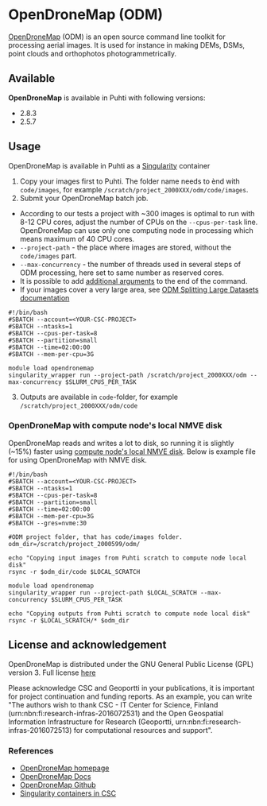 # OpenDroneMap (ODM)

[OpenDroneMap](https://www.opendronemap.org/) (ODM) is an open source command line toolkit for processing aerial images. It is used for instance in making DEMs, DSMs, point clouds and orthophotos photogrammetrically.

## Available

__OpenDroneMap__ is available in Puhti with following versions:

* 2.8.3
* 2.5.7

## Usage
OpenDroneMap is available in Puhti as a [Singularity](../computing/containers/run-existing.md) container

1) Copy your images first to Puhti. The folder name needs to ènd with `code/images`, for example `/scratch/project_2000XXX/odm/code/images`.
2) Submit your OpenDroneMap batch job. 

* According to our tests a project with ~300 images is optimal to run with 8-12 CPU cores, adjust the number of CPUs on the `--cpus-per-task` line. OpenDroneMap can use only one computing node in processing which means maximum of 40 CPU cores.
* `--project-path` - the place where images are stored, without the `code/images` part.
* `--max-concurrency` - the number of threads used in several steps of ODM processing, here set to same number as reserved cores. 
* It is possible to add [additional arguments](https://docs.opendronemap.org/arguments/) to the end of the command. 
* If your images cover a very large area, see [ODM Splitting Large Datasets documentation](https://docs.opendronemap.org/large/)

```
#!/bin/bash
#SBATCH --account=<YOUR-CSC-PROJECT>
#SBATCH --ntasks=1
#SBATCH --cpus-per-task=8
#SBATCH --partition=small
#SBATCH --time=02:00:00
#SBATCH --mem-per-cpu=3G

module load opendronemap
singularity_wrapper run --project-path /scratch/project_2000XXX/odm --max-concurrency $SLURM_CPUS_PER_TASK
```

3) Outputs are available in `code`-folder, for example `/scratch/project_2000XXX/odm/code`

### OpenDroneMap with compute node's local NMVE disk
OpenDroneMap reads and writes a lot to disk, so running it is slightly (~15%) faster using [compute node's local NMVE disk](../computing/running/creating-job-scripts-puhti.md#local-storage). Below is example file for using OpenDroneMap with NMVE disk.

```
#!/bin/bash
#SBATCH --account=<YOUR-CSC-PROJECT>
#SBATCH --ntasks=1
#SBATCH --cpus-per-task=8
#SBATCH --partition=small
#SBATCH --time=02:00:00
#SBATCH --mem-per-cpu=3G
#SBATCH --gres=nvme:30

#ODM project folder, that has code/images folder.
odm_dir=/scratch/project_2000599/odm/

echo "Copying input images from Puhti scratch to compute node local disk"
rsync -r $odm_dir/code $LOCAL_SCRATCH

module load opendronemap
singularity_wrapper run --project-path $LOCAL_SCRATCH --max-concurrency $SLURM_CPUS_PER_TASK

echo "Copying outputs from Puhti scratch to compute node local disk"
rsync -r $LOCAL_SCRATCH/* $odm_dir
```


## License and acknowledgement

OpenDroneMap is distributed under the GNU General Public License (GPL) version 3. Full license [here](https://github.com/OpenDroneMap/ODM/blob/master/LICENSE)

Please acknowledge CSC and Geoportti in your publications, it is important for project continuation and funding reports.
As an example, you can write "The authors wish to thank CSC - IT Center for Science, Finland (urn:nbn:fi:research-infras-2016072531) and the Open Geospatial Information Infrastructure for Research (Geoportti, urn:nbn:fi:research-infras-2016072513) for computational resources and support".

### References

* [OpenDroneMap homepage](https://opendronemap.org)
* [OpenDroneMap Docs](https://docs.opendronemap.org/)
* [OpenDroneMap Github](https://github.com/OpenDroneMap/ODM)
* [Singularity containers in CSC](../computing/containers/run-existing.md)



